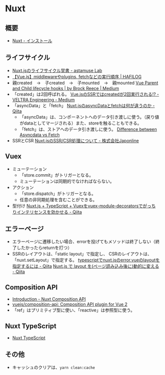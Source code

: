 ﻿# Nuxt
## 概要
- [Nuxt - インストール](https://nuxtjs.org/ja/docs/get-started/installation)

## ライフサイクル
- [Nuxt.jsのライフサイクル覚書 - astamuse Lab](http://lab.astamuse.co.jp/entry/2019/05/29/114500)
- [【Vue.js】middlewareやplugins, fetchなどの実行順序 | HAFILOG](https://hafilog.com/execution-order)
- 親created　→　子created　→　子mounted　→　親mounted
  [Vue Parent and Child lifecycle hooks | by Brock Reece | Medium](https://medium.com/@brockreece/vue-parent-and-child-lifecycle-hooks-5d6236bd561f)
- 「created」は2回呼ばれる。
  [Vue.jsのSSRではcreatedが2回実行される!? - VELTRA Engineering - Medium](https://medium.com/veltra-engineering/in-ssr-vue-js-is-created-twice-7f9122de9b77)
- 「asyncData」と「fetch」
  [Nuxt.jsのasyncDataとfetchは何が違うのか - Qiita](https://qiita.com/Tsuyoshi84/items/2e47b7f5e7fb8c0c3c66)
	- 「asyncData」は、コンポーネントへのデータ引き渡しに使う。（戻り値がdataとしてマージされる）また、storeを触ることもできる。
	- 「fetch」は、ストアへのデータ引き渡しに使う。
	  [Difference between Asyncdata vs Fetch](https://stackoverflow.com/questions/49251437/difference-between-asyncdata-vs-fetch)
- SSRとCSR
  [Nuxt.jsのSSR/CSR処理について - 株式会社Japonline](https://www.japon-line.co.jp/tech/nuxt-js%E3%81%AEssr-csr%E5%87%A6%E7%90%86%E3%81%AB%E3%81%A4%E3%81%84%E3%81%A6/)

## Vuex
- ミューテーション
	- 「store.commit」がトリガーとなる。
	- ミューテーションは同期的でなければならない。
- アクション
	- 「store.dispatch」がトリガーとなる。
	- 任意の非同期処理を含むことができる。
- 型付け
  [Nuxt.js + TypeScript + Vuexをvuex-module-decoratorsでがっちりインテリセンスを効かせる - Qiita](https://qiita.com/azukiazusa/items/a50b1ffe05d9937a4db0)

## エラーページ
- エラーページに遷移したい場合、errorを投げてもメソッドは終了しない（終了したかったらreturnを打つ）
- SSRのレイアウトは、「static layout」で指定し、
  CSRのレイアウトは、「nuxt.setLayout」で指定する。
  [typescriptでnuxt.jsのerror.vueのlayoutを指定するには - Qiita](https://qiita.com/Yama-Tomo/items/cfe0709dc6a81eb5742a)
  [Nuxt.js で layout を(ページ読み込み後に)動的に変える - Qiita](https://qiita.com/ymneet/items/d177115662534ce49937)

## Composition API
- [Introduction - Nuxt Composition API](https://composition-api.nuxtjs.org/)
- [vuejs/composition-api: Composition API plugin for Vue 2](https://github.com/vuejs/composition-api)
- 「ref」はプリミティブ型に使い、「reactive」は参照型に使う。

## Nuxt TypeScript
- [Nuxt TypeScript](https://typescript.nuxtjs.org/ja)

## その他
- キャッシュのクリアは、`yarn clean:cache`
